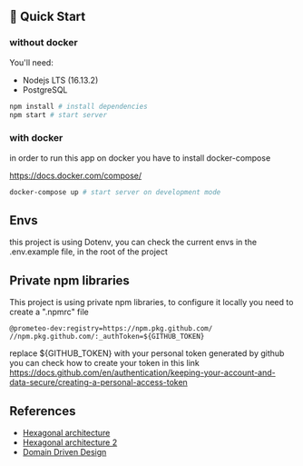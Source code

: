 ## 🚀 Quick Start

### without docker

You'll need:

- Nodejs LTS (16.13.2)
- PostgreSQL

```bash
npm install # install dependencies
npm start # start server
```

### with docker

in order to run this app on docker you have to install docker-compose

https://docs.docker.com/compose/

```bash
docker-compose up # start server on development mode
```

## Envs

this project is using Dotenv, you can check the current envs in the .env.example file, in the root of the project

## Private npm libraries

This project is using private npm libraries, to configure it locally you need to create a ".npmrc" file

```text
@prometeo-dev:registry=https://npm.pkg.github.com/
//npm.pkg.github.com/:_authToken=${GITHUB_TOKEN}
```

replace ${GITHUB_TOKEN} with your personal token generated by github
you can check how to create your token in this link https://docs.github.com/en/authentication/keeping-your-account-and-data-secure/creating-a-personal-access-token


## References
- [Hexagonal architecture](https://github.com/stevescruz/ebarber_backend)
- [Hexagonal architecture 2](https://github.com/demonpo/nest-js-products-api)
- [Domain Driven Design](https://docs.microsoft.com/en-us/dotnet/architecture/microservices/microservice-ddd-cqrs-patterns/ddd-oriented-microservice)